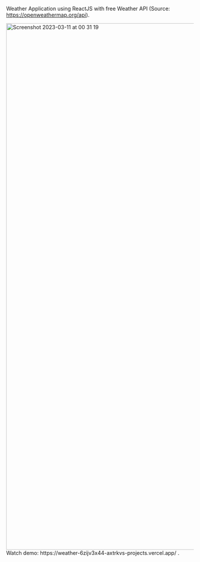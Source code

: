Weather Application using ReactJS with free Weather API (Source: https://openweathermap.org/api).

<img width="1415" alt="Screenshot 2023-03-11 at 00 31 19" src="https://user-images.githubusercontent.com/112809121/224440555-e7f0114a-4c0b-4f5f-9e9d-b9ae0c1e9be4.png">
Watch demo: https://weather-6zijv3x44-axtrkvs-projects.vercel.app/ .
